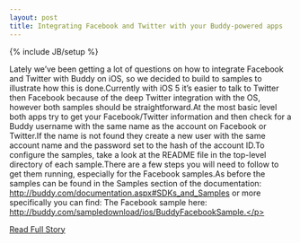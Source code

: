 ```yaml
---
layout: post
title: Integrating Facebook and Twitter with your Buddy-powered apps
---
```

{% include JB/setup %}<p>Lately we’ve been getting a lot of questions on how to integrate Facebook and Twitter with Buddy on iOS, so we decided to build to samples to illustrate how this is done.Currently with iOS 5 it’s easier to talk to Twitter then Facebook because of the deep Twitter integration with the OS, however both samples should be straightforward.At the most basic level both apps try to get your Facebook/Twitter information and then check for a Buddy username with the same name as the account on Facebook or Twitter.If the name is not found they create a new user with the same account name and the password set to the hash of the account ID.To configure the samples, take a look at the README file in the top-level directory of each sample.There are a few steps you will need to follow to get them running, especially for the Facebook samples.As before the samples can be found in the Samples section of the documentation: http://buddy.com/documentation.aspx#SDKs_and_Samples or more specifically you can find:
 The Facebook sample here: http://buddy.com/sampledownload/ios/BuddyFacebookSample.</p>
<p><a href="https://blog.buddy.com/2012/06/integrating-facebook-and-twitter-with-your-buddy-powered-apps/">Read Full Story</a></p>
